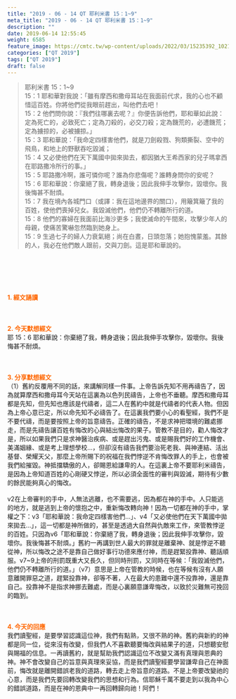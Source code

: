 ```yaml
---
title: "2019 - 06 - 14 QT 耶利米書 15：1~9"
meta_title: "2019 - 06 - 14 QT 耶利米書 15：1~9"
description: ""
date: 2019-06-14 12:55:45
weight: 6585
feature_image: https://cmtc.tw/wp-content/uploads/2022/03/15235392_10211799862337740_180693556567566654_o-1.webp
categories: ["QT 2019"]
tags: ["QT 2019"]
draft: false
---
```


<blockquote>耶利米書 15：1~9<br />
15：1 耶和華對我說：「雖有摩西和撒母耳站在我面前代求，我的心也不顧惜這百姓。你將他們從我眼前趕出，叫他們去吧！<br />
15：2 他們問你說：『我們往哪裏去呢？』你便告訴他們，耶和華如此說：定為死亡的，必致死亡；定為刀殺的，必交刀殺；定為饑荒的，必遭饑荒；定為擄掠的，必被擄掠。」<br />
15：3 耶和華說：「我命定四樣害他們，就是刀劍殺戮、狗類撕裂、空中的飛鳥，和地上的野獸吞吃毀滅；<br />
15：4 又必使他們在天下萬國中拋來拋去，都因猶大王希西家的兒子瑪拿西在耶路撒冷所行的事。」<br />
15：5 耶路撒冷啊，誰可憐你呢？誰為你悲傷呢？誰轉身問你的安呢？<br />
15：6 耶和華說：你棄絕了我，轉身退後；因此我伸手攻擊你，毀壞你。我後悔甚不耐煩。<br />
15：7 我在境內各城門口（或譯：我在這地邊界的關口），用簸箕簸了我的百姓，使他們喪掉兒女。我毀滅他們，他們仍不轉離所行的道。<br />
15：8 他們的寡婦在我面前比海沙更多；我使滅命的午間來，攻擊少年人的母親，使痛苦驚嚇忽然臨到她身上。<br />
15：9 生過七子的婦人力衰氣絕；尚在白晝，日頭忽落；她抱愧蒙羞。其餘的人，我必在他們敵人跟前，交與刀劍。這是耶和華說的。</blockquote><br />
&nbsp;<br />
<br />
&nbsp;<br />
<br />
<span style="color: #ff6600;"><strong>1. </strong><strong>經文誦讀</strong></span><br />
<br />
<span style="color: #ff6600;"><strong> </strong></span><br />
<br />
<span style="color: #ff6600;"><strong>2. 今天默想</strong><strong>經文<br />
</strong></span>耶 15：6 耶和華說：你棄絕了我，轉身退後；因此我伸手攻擊你，毀壞你。我後悔甚不耐煩。<br />
<br />
&nbsp;<br />
<br />
<span style="color: #ff6600;"><strong>3. 分享默想經文<br />
</strong></span>（1）舊約反覆用不同的話，來講解同樣一件事。上帝告訴先知不用再禱告了，因為就算摩西和撒母耳今天站在這裏為以色列民禱告，上帝也不垂聽。摩西和撒母耳都是先知，但先知也應該是代禱者，這二人在舊約中就是代禱者的代表人物。但因為上帝心意已定，所以命先知不必禱告了。在這裏我們要小心的看聖經，我們不是不要代禱，而是要按照上帝的旨意禱告。正確的禱告，不是求神把環境的難處挪走，而是先禱告讓百姓有悔改的心與結出悔改的果子。管教不是目的，勸人悔改才是，所以如果我們只是求神醫治疾病、或是趕出污鬼、或是賜我們好的工作機會、美滿姻緣、或是考上理想學校…，但卻沒有禱告我們要治死老我、與神連結、活出基督、榮耀天父，那麼上帝所賜下的祝福在我們悖逆不肯悔改罪人的手上，也會被我們給摧毀。神抵擋驕傲的人，卻賜恩給謙卑的人。在這裏上帝不要耶利米禱告，是因為上帝知道百姓的心剛硬又悖逆，所以必須全面性的審判與毀滅，期待有少數的餘民能夠真心的悔改。<br />
<br />
v2在上帝審判的手中，人無法逃離，也不需要逃，因為都在神的手中。人只能逃的地方，就是逃到上帝的懷抱之中，重新悔改轉向神！因為一切都在神的手中，掌權之下：v3「耶和華說：我命定四樣害他們…」、v4「又必使他們在天下萬國中拋來拋去…」，這一切都是神所做的，甚至是透過大自然與仇敵來工作，來管教悖逆的百姓。只因為v6「耶和華說：你棄絕了我，轉身退後；因此我伸手攻擊你，毀壞你。我後悔甚不耐煩。」舊約一再講到世人最大的罪就是離棄神、就是悖逆不聽從神，所以悔改之途不是靠自己做好事行功德來應付神，而是趕緊投靠神、聽話順服。v7~9上帝的刑罰既重大又長久，但同時刑罰，又同時在等候：「我毀滅他們，他們仍不轉離所行的道。」（v7）意思是上帝在管教的時候，也在等候有沒有人願意離開罪惡之道，趕緊投靠神，卻等不著，人在最大的患難中還不投靠神，還是靠自己。投靠神不是指求神挪去難處，而是心裏願意謙卑悔改，以致於災難無可挽回的臨到。<br />
<br />
&nbsp;<br />
<br />
<span style="color: #ff6600;"><strong>4. 今天的回應<br />
</strong></span>我們讀聖經，是要學習認識這位神，我們有點熟，又很不熟的神。舊約與新約的神都是同一位，從來沒有改變，但我們人不喜歡聽要悔改與結果子的道，只想聽安慰與賜福的信息。一再讀舊約，就是幫助我們認識這位不改變又滿有真理與恩典的神。神不會改變自己的旨意與真理來妥協，而是我們讀聖經要學習謙卑自己在神面前，悔改就是離開錯誤老我的道路，轉去走上帝旨意的道路。不是上帝要改變祂的心意，而是我們先要回轉改變我們的思想和行為。信耶穌千萬不要走到以我為中心的錯誤道路，而是在神的恩典中一再回轉歸向祂！阿們！<br />
<br />
&nbsp;
        